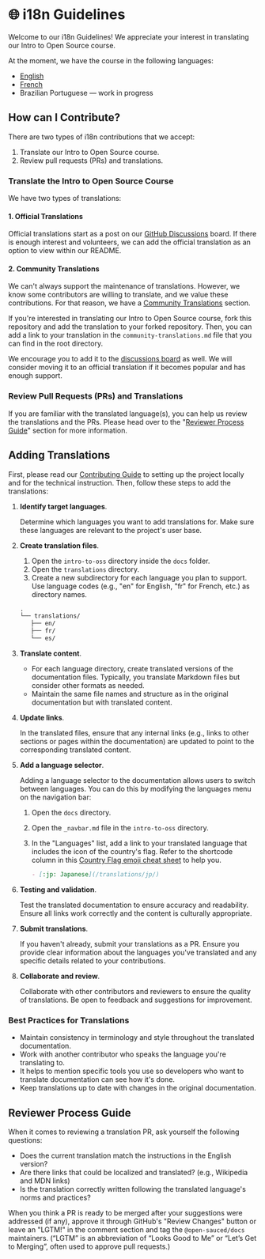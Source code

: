 # 🌐 i18n Guidelines

Welcome to our i18n Guidelines! We appreciate your interest in translating our Intro to Open Source course.

At the moment, we have the course in the following languages:

- [English](/intro-to-oss/)
- [French](/intro-to-oss/translations/fr/README)
- Brazilian Portuguese — work in progress

## How can I Contribute?

There are two types of i18n contributions that we accept:

1. Translate our Intro to Open Source course.
2. Review pull requests (PRs) and translations.

### Translate the Intro to Open Source Course

We have two types of translations:

#### 1. Official Translations

Official translations start as a post on our [GitHub Discussions](https://github.com/open-sauced/intro/discussions) board. If there is enough interest and volunteers, we can add the official translation as an option to view within our README.

#### 2. Community Translations

We can't always support the maintenance of translations. However, we know some contributors are willing to translate, and we value these contributions. For that reason, we have a [Community Translations](./community-translations.md) section.

If you're interested in translating our Intro to Open Source course, fork this repository and add the translation to your forked repository. Then, you can add a link to your translation in the `community-translations.md` file that you can find in the root directory.

We encourage you to add it to the [discussions board](https://github.com/open-sauced/intro/discussions) as well. We will consider moving it to an official translation if it becomes popular and has enough support.

### Review Pull Requests (PRs) and Translations

If you are familiar with the translated language(s), you can help us review the translations and the PRs. Please head over to the "[Reviewer Process Guide](#reviewer-process-guide)" section for more information.

## Adding Translations

First, please read our [Contributing Guide](./CONTRIBUTING.md) to setting up the project locally and for the technical instruction. Then, follow these steps to add the translations:

1. **Identify target languages**.

   Determine which languages you want to add translations for. Make sure these languages are relevant to the project's user base.

2. **Create translation files**.

   1. Open the `intro-to-oss` directory inside the `docs` folder.
   2. Open the `translations` directory.
   3. Create a new subdirectory for each language you plan to support. Use language codes (e.g., "en" for English, "fr" for French, etc.) as directory names.

   ```markdown
   .
   └── translations/
      ├── en/
      ├── fr/
      └── es/
   ```

3. **Translate content**.

   - For each language directory, create translated versions of the documentation files. Typically, you translate Markdown files but consider other formats as needed.
   - Maintain the same file names and structure as in the original documentation but with translated content.

4. **Update links**.

   In the translated files, ensure that any internal links (e.g., links to other sections or pages within the documentation) are updated to point to the corresponding translated content.

5. **Add a language selector**.

   Adding a language selector to the documentation allows users to switch between languages. You can do this by modifying the languages menu on the navigation bar:

   1. Open the `docs` directory.
   2. Open the `_navbar.md` file in the `intro-to-oss` directory.
   3. In the "Languages" list, add a link to your translated language that includes the icon of the country's flag. Refer to the shortcode column in this [Country Flag emoji cheat sheet](https://github.com/ikatyang/emoji-cheat-sheet#country-flag) to help you.

      ```markdown
      - [:jp: Japanese](/translations/jp/)
      ```

6. **Testing and validation**.

   Test the translated documentation to ensure accuracy and readability. Ensure all links work correctly and the content is culturally appropriate.

7. **Submit translations**.

   If you haven't already, submit your translations as a PR. Ensure you provide clear information about the languages you've translated and any specific details related to your contributions.

8. **Collaborate and review**.

   Collaborate with other contributors and reviewers to ensure the quality of translations. Be open to feedback and suggestions for improvement.

### Best Practices for Translations

- Maintain consistency in terminology and style throughout the translated documentation.
- Work with another contributor who speaks the language you're translating to.
- It helps to mention specific tools you use so developers who want to translate documentation can see how it's done.
- Keep translations up to date with changes in the original documentation.

## Reviewer Process Guide

When it comes to reviewing a translation PR, ask yourself the following questions:

- Does the current translation match the instructions in the English version?
- Are there links that could be localized and translated? (e.g., Wikipedia and MDN links)
- Is the translation correctly written following the translated language's norms and practices?

When you think a PR is ready to be merged after your suggestions were addressed (if any), approve it through GitHub's "Review Changes" button or leave an "LGTM!" in the comment section and tag the `@open-sauced/docs` maintainers. (“LGTM” is an abbreviation of “Looks Good to Me” or “Let’s Get to Merging”, often used to approve pull requests.)
